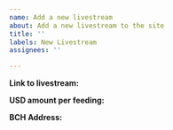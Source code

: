 ```yaml
---
name: Add a new livestream
about: Add a new livestream to the site
title: ''
labels: New Livestream
assignees: ''

---
```


**Link to livestream:**


**USD amount per feeding:**


**BCH Address:**
